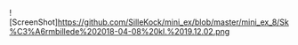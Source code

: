 ![ScreenShot]https://github.com/SilleKock/mini_ex/blob/master/mini_ex_8/Sk%C3%A6rmbillede%202018-04-08%20kl.%2019.12.02.png
